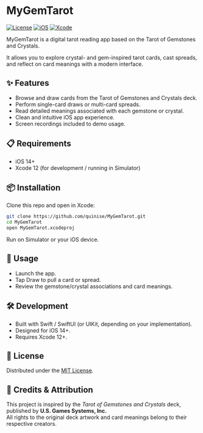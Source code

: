 # MyGemTarot

[![License](https://img.shields.io/badge/license-MIT-blue)]()
[![iOS](https://img.shields.io/badge/iOS-14+-lightgrey?logo=apple)]()
[![Xcode](https://img.shields.io/badge/Xcode-12-blue?logo=xcode)]()


MyGemTarot is a digital tarot reading app based on the Tarot of Gemstones and Crystals.

It allows you to explore crystal- and gem-inspired tarot cards, cast spreads, and reflect on card meanings with a modern interface.

## ✨ Features
- Browse and draw cards from the Tarot of Gemstones and Crystals deck.
- Perform single-card draws or multi-card spreads.
- Read detailed meanings associated with each gemstone or crystal.
- Clean and intuitive iOS app experience.
- Screen recordings included to demo usage.

## 📋 Requirements
- iOS 14+
- Xcode 12 (for development / running in Simulator)

## 📦 Installation
Clone this repo and open in Xcode:
```bash
git clone https://github.com/quinise/MyGemTarot.git
cd MyGemTarot
open MyGemTarot.xcodeproj
```
Run on Simulator or your iOS device.

## 🚀 Usage

- Launch the app.
- Tap Draw to pull a card or spread.
- Review the gemstone/crystal associations and card meanings.

## 🛠 Development
- Built with Swift / SwiftUI (or UIKit, depending on your implementation).
- Designed for iOS 14+.
- Requires Xcode 12+.

## 📄 License
Distributed under the [MIT License](https://opensource.org/licenses/MIT).

## 🙏 Credits & Attribution
This project is inspired by the *Tarot of Gemstones and Crystals* deck, published by **U.S. Games Systems, Inc.**  
All rights to the original deck artwork and card meanings belong to their respective creators.

